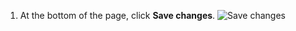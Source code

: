1. At the bottom of the page, click **Save changes**.
   ![Save changes](/assets/images/enterprise/site-admin-settings/save-changes-button.png)

